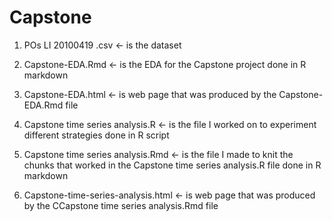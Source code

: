 # Capstone

1. POs LI 20100419 .csv <- is the dataset

2. Capstone-EDA.Rmd <- is the EDA for the Capstone project done in R markdown

3. Capstone-EDA.html <- is web page that was produced by the Capstone-EDA.Rmd file

4. Capstone time series analysis.R <- is the file I worked on to experiment different strategies done in R script

5. Capstone time series analysis.Rmd <- is the file I made to knit the chunks that worked in the Capstone time series analysis.R file done in R markdown

6. Capstone-time-series-analysis.html <- is web page that was produced by the CCapstone time series analysis.Rmd file
